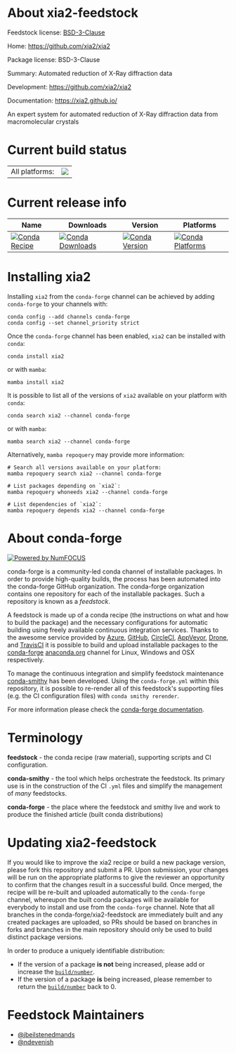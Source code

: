 About xia2-feedstock
====================

Feedstock license: [BSD-3-Clause](https://github.com/conda-forge/xia2-feedstock/blob/main/LICENSE.txt)

Home: https://github.com/xia2/xia2

Package license: BSD-3-Clause

Summary: Automated reduction of X-Ray diffraction data

Development: https://github.com/xia2/xia2

Documentation: https://xia2.github.io/

An expert system for automated reduction of X-Ray
diffraction data from macromolecular crystals


Current build status
====================


<table><tr><td>All platforms:</td>
    <td>
      <a href="https://dev.azure.com/conda-forge/feedstock-builds/_build/latest?definitionId=21747&branchName=main">
        <img src="https://dev.azure.com/conda-forge/feedstock-builds/_apis/build/status/xia2-feedstock?branchName=main">
      </a>
    </td>
  </tr>
</table>

Current release info
====================

| Name | Downloads | Version | Platforms |
| --- | --- | --- | --- |
| [![Conda Recipe](https://img.shields.io/badge/recipe-xia2-green.svg)](https://anaconda.org/conda-forge/xia2) | [![Conda Downloads](https://img.shields.io/conda/dn/conda-forge/xia2.svg)](https://anaconda.org/conda-forge/xia2) | [![Conda Version](https://img.shields.io/conda/vn/conda-forge/xia2.svg)](https://anaconda.org/conda-forge/xia2) | [![Conda Platforms](https://img.shields.io/conda/pn/conda-forge/xia2.svg)](https://anaconda.org/conda-forge/xia2) |

Installing xia2
===============

Installing `xia2` from the `conda-forge` channel can be achieved by adding `conda-forge` to your channels with:

```
conda config --add channels conda-forge
conda config --set channel_priority strict
```

Once the `conda-forge` channel has been enabled, `xia2` can be installed with `conda`:

```
conda install xia2
```

or with `mamba`:

```
mamba install xia2
```

It is possible to list all of the versions of `xia2` available on your platform with `conda`:

```
conda search xia2 --channel conda-forge
```

or with `mamba`:

```
mamba search xia2 --channel conda-forge
```

Alternatively, `mamba repoquery` may provide more information:

```
# Search all versions available on your platform:
mamba repoquery search xia2 --channel conda-forge

# List packages depending on `xia2`:
mamba repoquery whoneeds xia2 --channel conda-forge

# List dependencies of `xia2`:
mamba repoquery depends xia2 --channel conda-forge
```


About conda-forge
=================

[![Powered by
NumFOCUS](https://img.shields.io/badge/powered%20by-NumFOCUS-orange.svg?style=flat&colorA=E1523D&colorB=007D8A)](https://numfocus.org)

conda-forge is a community-led conda channel of installable packages.
In order to provide high-quality builds, the process has been automated into the
conda-forge GitHub organization. The conda-forge organization contains one repository
for each of the installable packages. Such a repository is known as a *feedstock*.

A feedstock is made up of a conda recipe (the instructions on what and how to build
the package) and the necessary configurations for automatic building using freely
available continuous integration services. Thanks to the awesome service provided by
[Azure](https://azure.microsoft.com/en-us/services/devops/), [GitHub](https://github.com/),
[CircleCI](https://circleci.com/), [AppVeyor](https://www.appveyor.com/),
[Drone](https://cloud.drone.io/welcome), and [TravisCI](https://travis-ci.com/)
it is possible to build and upload installable packages to the
[conda-forge](https://anaconda.org/conda-forge) [anaconda.org](https://anaconda.org/)
channel for Linux, Windows and OSX respectively.

To manage the continuous integration and simplify feedstock maintenance
[conda-smithy](https://github.com/conda-forge/conda-smithy) has been developed.
Using the ``conda-forge.yml`` within this repository, it is possible to re-render all of
this feedstock's supporting files (e.g. the CI configuration files) with ``conda smithy rerender``.

For more information please check the [conda-forge documentation](https://conda-forge.org/docs/).

Terminology
===========

**feedstock** - the conda recipe (raw material), supporting scripts and CI configuration.

**conda-smithy** - the tool which helps orchestrate the feedstock.
                   Its primary use is in the construction of the CI ``.yml`` files
                   and simplify the management of *many* feedstocks.

**conda-forge** - the place where the feedstock and smithy live and work to
                  produce the finished article (built conda distributions)


Updating xia2-feedstock
=======================

If you would like to improve the xia2 recipe or build a new
package version, please fork this repository and submit a PR. Upon submission,
your changes will be run on the appropriate platforms to give the reviewer an
opportunity to confirm that the changes result in a successful build. Once
merged, the recipe will be re-built and uploaded automatically to the
`conda-forge` channel, whereupon the built conda packages will be available for
everybody to install and use from the `conda-forge` channel.
Note that all branches in the conda-forge/xia2-feedstock are
immediately built and any created packages are uploaded, so PRs should be based
on branches in forks and branches in the main repository should only be used to
build distinct package versions.

In order to produce a uniquely identifiable distribution:
 * If the version of a package **is not** being increased, please add or increase
   the [``build/number``](https://docs.conda.io/projects/conda-build/en/latest/resources/define-metadata.html#build-number-and-string).
 * If the version of a package **is** being increased, please remember to return
   the [``build/number``](https://docs.conda.io/projects/conda-build/en/latest/resources/define-metadata.html#build-number-and-string)
   back to 0.

Feedstock Maintainers
=====================

* [@jbeilstenedmands](https://github.com/jbeilstenedmands/)
* [@ndevenish](https://github.com/ndevenish/)

